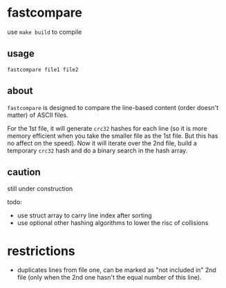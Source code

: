# fastcompare

use `make build` to compile

## usage

`fastcompare file1 file2`

## about

`fastcompare` is designed to compare the line-based content (order doesn't matter) of ASCII files.

For the 1st file, it will generate `crc32` hashes for each line (so it is more memory efficient when you take the smaller file as the 1st file. But this has no affect on the speed).
Now it will iterate over the 2nd file, build a temporary `crc32` hash and do a binary search in the hash array.



## caution

still under construction

todo:

  * use struct array to carry line index after sorting
  * use optional other hashing algorithms to lower the risc of collisions
  
# restrictions

  * duplicates lines from file one, can be marked as "not included in" 2nd file (only when the 2nd one hasn't the equal number of this line).
